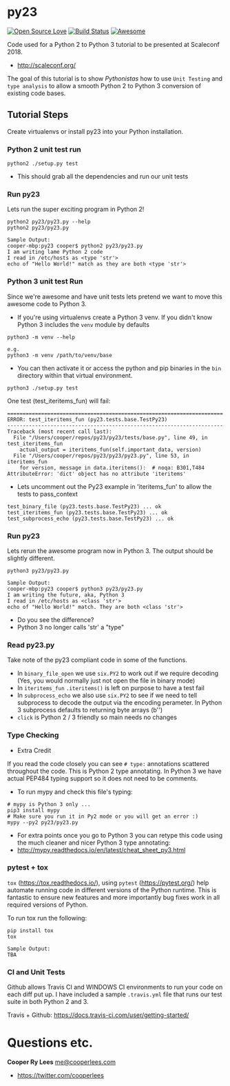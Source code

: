 # py23

[![Open Source Love](https://badges.frapsoft.com/os/mit/mit.svg?v=102)](https://github.com/ellerbrock/open-source-badge/) [![Build Status](https://travis-ci.org/cooperlees/py23.svg?branch=master)](https://travis-ci.org/cooperlees/py23) [![Awesome](https://cdn.rawgit.com/sindresorhus/awesome/d7305f38d29fed78fa85652e3a63e154dd8e8829/media/badge.svg)](https://github.com/sindresorhus/awesome) 

Code used for a Python 2 to Python 3 tutorial to be presented at Scaleconf 2018.
- http://scaleconf.org/

The goal of this tutorial is to show *Pythonistas* how to use `Unit Testing`
and `type analysis` to allow a smooth Python 2 to Python 3 conversion
of existing code bases.


## Tutorial Steps
Create virtualenvs or install py23 into your Python installation.

### Python 2 unit test run

```
python2 ./setup.py test
```
- This should grab all the dependencies and run our unit tests

### Run py23
Lets run the super exciting program in Python 2!

```
python2 py23/py23.py --help
python2 py23/py23.py

Sample Output:
cooper-mbp:py23 cooper$ python2 py23/py23.py
I am writing lame Python 2 code
I read in /etc/hosts as <type 'str'>
echo of "Hello World!" match as they are both <type 'str'>
```

### Python 3 unit test Run
Since we're awesome and have unit tests lets pretend we want to move this
awesome code to Python 3.
- If you're using virtualenvs create a Python 3 venv. If you didn't know
  Python 3 includes the `venv` module by defaults

```
python3 -m venv --help

e.g.
python3 -m venv /path/to/venv/base
```
- You can then activate it or access the python and pip binaries in the `bin`
  directory within that virtual environment.


```
python3 ./setup.py test
```

One test (test_iteritems_fun) will fail:

```
======================================================================
ERROR: test_iteritems_fun (py23.tests.base.TestPy23)
----------------------------------------------------------------------
Traceback (most recent call last):
  File "/Users/cooper/repos/py23/py23/tests/base.py", line 49, in test_iteritems_fun
    actual_output = iteritems_fun(self.important_data, version)
  File "/Users/cooper/repos/py23/py23/py23.py", line 53, in iteritems_fun
    for version, message in data.iteritems():  # noqa: B301,T484
AttributeError: 'dict' object has no attribute 'iteritems'
```

- Lets uncomment out the Py23 example in 'iteritems_fun' to allow the tests to pass_context

```
test_binary_file (py23.tests.base.TestPy23) ... ok
test_iteritems_fun (py23.tests.base.TestPy23) ... ok
test_subprocess_echo (py23.tests.base.TestPy23) ... ok
```

### Run py23
Lets rerun the awesome program now in Python 3. The output should be
slightly different.

```
python3 py23/py23.py

Sample Output:
cooper-mbp:py23 cooper$ python3 py23/py23.py
I am writing the future, aka, Python 3
I read in /etc/hosts as <class 'str'>
echo of "Hello World!" match. They are both <class 'str'>
```
- Do you see the difference?
- Python 3 no longer calls 'str' a "type"

### Read py23.py
Take note of the py23 compliant code in some of the functions.

- In `binary_file_open` we use `six.PY2` to work out if we require decoding
  (Yes, you would normally just not open the file in binary mode)
- In `iteritems_fun` `.iteritems()` is left on purpose to have a test fail
- In `subprocess_echo` we also use `six.PY2` to see if we need to tell
  subprocess to decode the output via the encoding perameter. In Python 3
  subprocess defaults to returning byte arrays (b'')
- `click` is Python 2 / 3 friendly so main needs no changes


### Type Checking
- Extra Credit

If you read the code closely you can see `# type:` annotations scattered
throughout the code. This is Python 2 type annotating.
In Python 3 we have actual PEP484 typing support so it does not need to be comments.

- To run mypy and check this file's typing:

```
# mypy is Python 3 only ...
pip3 install mypy
# Make sure you run it in Py2 mode or you will get an error :)
mypy --py2 py23/py23.py
```

- For extra points once you go to Python 3 you can retype this code using the
much cleaner and nicer Python 3 type annotating:
- http://mypy.readthedocs.io/en/latest/cheat_sheet_py3.html


### pytest + tox
`tox` (https://tox.readthedocs.io/), using `pytest` (https://pytest.org/) help automate running code in different
versions of the Python runtime. This is fantastic to ensure new features and
more importantly bug fixes work in all required versions of Python.

To run tox run the following:
```
pip install tox
tox

Sample Output:
TBA
```

### CI and Unit Tests
Github allows Travis CI and WINDOWS CI environments to run your code on each
diff put up. I have included a sample `.travis.yml` file that runs our test suite
in both Python 2 and 3.

Travis + Github: https://docs.travis-ci.com/user/getting-started/


# Questions etc.
**Cooper Ry Lees** <me@cooperlees.com>
- https://twitter.com/cooperlees
